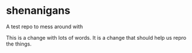 # shenanigans
A test repo to mess around with


This is a change with lots of words. It is a change that should help us repro the things. 
